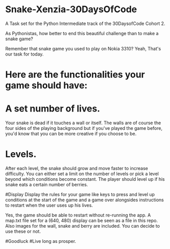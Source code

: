 # Snake-Xenzia-30DaysOfCode
A Task set for the Python Intermediate track of the 30DaysofCode Cohort 2.


As Pythonistas, how better to end this beautiful challenge than to make a snake game?

Remember that snake game you used to play on Nokia 3310? Yeah, That's our task for today. 

# Here are the functionalities your game should have:

# A set number of lives. 
Your snake is dead if it touches a wall or itself. The walls are of course the four sides of the playing background but if you've played the game before, you'd know that you can be more creative if you choose to be.

# Levels. 
After each level, the snake should grow and move faster to increase difficulty. 
You can either set a limit on the number of levels or pick a level beyond which conditions become constant. 
The player should level up if his snake eats a certain number of berries. 

#Display 
Display the rules for your game like keys to press and level up conditions at the start of the game and  a game over alongsides instructions to restart when the user uses up his lives.

Yes, the game should be able to restart without re-running the app. 
A map.txt file set for a (640, 480) display can be seen as a file in this repo. Also images for the wall, snake and berry are included. You can decide to use these or not.

#Goodluck
#Live long as prosper.
